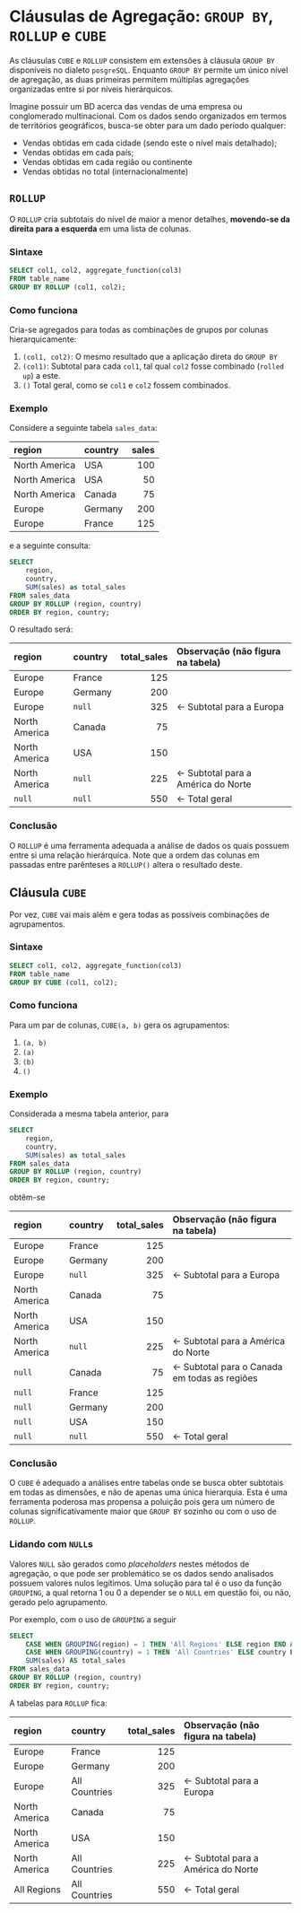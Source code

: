 # Cláusulas de Agregação: `GROUP BY`, `ROLLUP` e `CUBE`

As cláusulas `CUBE` e `ROLLUP` consistem em extensões à cláusula `GROUP BY`
disponíveis no dialeto `posgreSQL`. Enquanto `GROUP BY` permite um único nível
de agregação, as duas primeiras permitem múltiplas agregações organizadas entre
si por níveis hierárquicos.

Imagine possuir um BD acerca das vendas de uma empresa ou conglomerado
multinacional. Com os dados sendo organizados em termos de territórios
geográficos, busca-se obter para um dado período qualquer:

- Vendas obtidas em cada cidade (sendo este o nível mais detalhado);
- Vendas obtidas em cada país;
- Vendas obtidas em cada região ou continente
- Vendas obtidas no total (internacionalmente)

## `ROLLUP`

O `ROLLUP` cria subtotais do nível de maior a menor detalhes, **movendo-se da
direita para a esquerda** em uma lista de colunas.

### Sintaxe

```sql
SELECT col1, col2, aggregate_function(col3)
FROM table_name
GROUP BY ROLLUP (col1, col2);
```

### Como funciona

Cria-se agregados para todas as combinações de grupos por colunas
hierarquicamente:

1. `(col1, col2)`: O mesmo resultado que a aplicação direta do `GROUP BY`
2. `(col1)`: Subtotal para cada `col1`, tal qual `col2` fosse combinado
   (`rolled up`) a este.
3. `()` Total geral, como se `col1` e `col2` fossem combinados.

### Exemplo

Considere a seguinte tabela `sales_data`:

| region        | country | sales |
| :------------ | :------ | ----: |
| North America | USA     |   100 |
| North America | USA     |    50 |
| North America | Canada  |    75 |
| Europe        | Germany |   200 |
| Europe        | France  |   125 |

e a seguinte consulta:

```sql
SELECT
    region,
    country,
    SUM(sales) as total_sales
FROM sales_data
GROUP BY ROLLUP (region, country)
ORDER BY region, country;
```

O resultado será:

| region        | country | total_sales | Observação (não figura na tabela)   |
| :------------ | :------ | ----------: | :---------------------------------- |
| Europe        | France  |         125 |                                     |
| Europe        | Germany |         200 |                                     |
| Europe        | `null`  |         325 | <- Subtotal para a Europa           |
| North America | Canada  |          75 |                                     |
| North America | USA     |         150 |                                     |
| North America | `null`  |         225 | <- Subtotal para a América do Norte |
| `null`        | `null`  |         550 | <- Total geral                      |

### Conclusão

O `ROLLUP` é uma ferramenta adequada a análise de dados os quais possuem entre
si uma relação hierárquica. Note que a ordem das colunas em passadas entre
parênteses a `ROLLUP()` altera o resultado deste.

## Cláusula `CUBE`

Por vez, `CUBE` vai mais além e gera todas as possíveis combinações de
agrupamentos.

### Sintaxe

```sql
SELECT col1, col2, aggregate_function(col3)
FROM table_name
GROUP BY CUBE (col1, col2);
```

### Como funciona

Para um par de colunas, `CUBE(a, b)` gera os agrupamentos:

1. `(a, b)`
2. `(a)`
3. `(b)`
4. `()`

### Exemplo

Considerada a mesma tabela anterior, para

```sql
SELECT
    region,
    country,
    SUM(sales) as total_sales
FROM sales_data
GROUP BY ROLLUP (region, country)
ORDER BY region, country;

```

obtêm-se

| region        | country | total_sales | Observação (não figura na tabela)             |
| :------------ | :------ | ----------: | :-------------------------------------------- |
| Europe        | France  |         125 |                                               |
| Europe        | Germany |         200 |                                               |
| Europe        | `null`  |         325 | <- Subtotal para a Europa                     |
| North America | Canada  |          75 |                                               |
| North America | USA     |         150 |                                               |
| North America | `null`  |         225 | <- Subtotal para a América do Norte           |
| `null`        | Canada  |          75 | <- Subtotal para o Canada em todas as regiões |
| `null`        | France  |         125 |                                               |
| `null`        | Germany |         200 |                                               |
| `null`        | USA     |         150 |                                               |
| `null`        | `null`  |         550 | <- Total geral                                |

### Conclusão

O `CUBE` é adequado a análises entre tabelas onde se busca obter subtotais em
todas as dimensões, e não de apenas uma única hierarquia. Esta é uma ferramenta
poderosa mas propensa a poluição pois gera um número de colunas
significativamente maior que `GROUP BY` sozinho ou com o uso de `ROLLUP`.

### Lidando com `NULL`s

Valores `NULL` são gerados como _placeholders_ nestes métodos de agregação, o
que pode ser problemático se os dados sendo analisados possuem valores nulos
legítimos. Uma solução para tal é o uso da função `GROUPING`, a qual retorna 1
ou 0 a depender se o `NULL` em questão foi, ou não, gerado pelo agrupamento.

Por exemplo, com o uso de `GROUPING` a seguir

```sql
SELECT
    CASE WHEN GROUPING(region) = 1 THEN 'All Regions' ELSE region END AS region,
    CASE WHEN GROUPING(country) = 1 THEN 'All Countries' ELSE country END AS country,
    SUM(sales) AS total_sales
FROM sales_data
GROUP BY ROLLUP (region, country)
ORDER BY region, country;
```

A tabelas para `ROLLUP` fica:

| region        | country       | total_sales | Observação (não figura na tabela)   |
| :------------ | :------------ | ----------: | :---------------------------------- |
| Europe        | France        |         125 |                                     |
| Europe        | Germany       |         200 |                                     |
| Europe        | All Countries |         325 | <- Subtotal para a Europa           |
| North America | Canada        |          75 |                                     |
| North America | USA           |         150 |                                     |
| North America | All Countries |         225 | <- Subtotal para a América do Norte |
| All Regions   | All Countries |         550 | <- Total geral                      |
